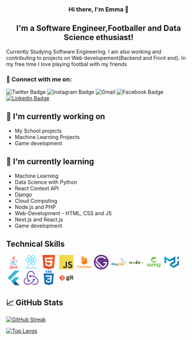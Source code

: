 
<h3 align="center">
Hi there, I'm Emma 👋
</h3>

<h2 align="center">
I'm a Software Engineer,Footballer and  Data Science ethusiast!
</h2> 

Currently Studying Software Engineering.
I am also working and contributing to projects on Web developement(Backend and Front end).
In my free time I love playing footbal with my friends 

### 🤝 Connect with me on:
![Twitter Badge](https://img.shields.io/badge/Twitter-1DA1F2?style=for-the-badge&logo=twitter&logoColor=white)
![Instagram Badge](https://img.shields.io/badge/Instagram-E4405F?style=for-the-badge&logo=instagram&logoColor=white)
![Gmail](https://img.shields.io/badge/Gmail-D14836?style=for-the-badge&logo=gmail&logoColor=white)
![Facebook Badge](https://img.shields.io/badge/Facebook-1877F2?style=for-the-badge&logo=facebook&logoColor=white)
[![Linkedin Badge](https://img.shields.io/badge/-linkedin-blue?style=flat&logo=Linkedin&logoColor=white)](www.linkedin.com/in/emma-maikuri-997ba631)

## 🔭 I'm currently working on

- My School projects
- Machine Learning Projects
- Game development

## 🌱 I'm currently learning

- Machine Learning
- Data Science with Python
- React Context API
- Django
- Cloud Computing
- Node.js and PHP
- Web-Development - HTML, CSS and JS
- Next.js and React.js
- Game development

## Technical Skills
<div>
  <img src="https://github.com/devicons/devicon/blob/master/icons/java/java-original-wordmark.svg" title="Java" alt="Java" width="40" height="40"/>&nbsp;
  <img src="https://github.com/devicons/devicon/blob/master/icons/react/react-original-wordmark.svg" title="React" alt="React" width="40" height="40"/>&nbsp;
  <img src="https://github.com/devicons/devicon/blob/master/icons/html5/html5-original.svg" title="HTML5" alt="HTML" width="40" height="40"/>&nbsp;
  <img src="https://github.com/devicons/devicon/blob/master/icons/javascript/javascript-original.svg" title="JavaScript" alt="JavaScript" width="40" height="40"/>&nbsp;
  <img src="https://github.com/devicons/devicon/blob/master/icons/firebase/firebase-plain-wordmark.svg" title="Firebase" alt="Firebase" width="40" height="40"/>&nbsp;
  <img src="https://github.com/devicons/devicon/blob/master/icons/gatsby/gatsby-original.svg" title="Gatsby"  alt="Gatsby" width="40" height="40"/>&nbsp;
  <img src="https://github.com/devicons/devicon/blob/master/icons/mysql/mysql-original-wordmark.svg" title="MySQL"  alt="MySQL" width="40" height="40"/>&nbsp;
  <img src="https://github.com/devicons/devicon/blob/master/icons/nodejs/nodejs-original-wordmark.svg" title="NodeJS" alt="NodeJS" width="40" height="40"/>&nbsp;
  <img src="https://github.com/devicons/devicon/blob/master/icons/spring/spring-original-wordmark.svg" title="Spring" alt="Spring" width="40" height="40"/>&nbsp;
  <img src="https://github.com/devicons/devicon/blob/master/icons/materialui/materialui-original.svg" title="Material UI" alt="Material UI" width="40" height="40"/>&nbsp;
  <img src="https://github.com/devicons/devicon/blob/master/icons/flutter/flutter-original.svg" title="Flutter" alt="Flutter" width="40" height="40"/>&nbsp;
  <img src="https://github.com/devicons/devicon/blob/master/icons/redux/redux-original.svg" title="Redux" alt="Redux " width="40" height="40"/>&nbsp;
  <img src="https://github.com/devicons/devicon/blob/master/icons/css3/css3-plain-wordmark.svg"  title="CSS3" alt="CSS" width="40" height="40"/>&nbsp;
  <img src="https://github.com/devicons/devicon/blob/master/icons/git/git-original-wordmark.svg" title="Git" **alt="Git" width="40" height="40"/>
</div>

## 📈 GitHub Stats 
[![GitHub Streak](http://github-readme-streak-stats.herokuapp.com?user=Emmabsy&theme=dark&hide_border=true&date_format=M%20j%5B%2C%20Y%5D&background=0C1E2C)](https://git.io/streak-stats)

[![Top Langs](https://github-readme-stats.vercel.app/api/top-langs/?username=emmabsy&layout=compact)](https://github.com/emmabsy)
